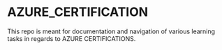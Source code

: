 # AZURE_CERTIFICATION

This repo is meant for documentation and navigation of various learning tasks in regards to AZURE CERTIFICATIONS. 


